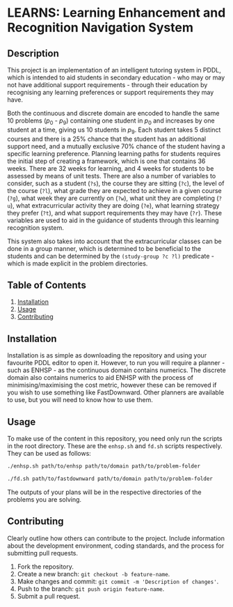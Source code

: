 # LEARNS: Learning Enhancement and Recognition Navigation System

## Description

This project is an implementation of an intelligent tutoring system in PDDL, which is intended to aid students in secondary education - who may or may not have additional support requirements - through their education by recognising any learning preferences or support requirements they may have.

Both the continuous and discrete domain are encoded to handle the same 10 problems ($p_0$ - $p_9$) containing one student in $p_0$ and increases by one student at a time, giving us 10 students in $p_9$. Each student takes 5 distinct courses and there is a $25\%$ chance that the student has an additional support need, and a mutually exclusive $70\%$ chance of the student having a specific learning preference.  Planning learning paths for students requires the initial step of creating a framework, which is one that contains 36 weeks. There are 32 weeks for learning, and 4 weeks for students to be assessed by means of unit tests. There are also a number of variables to consider, such as a student (`?s`), the course they are sitting (`?c`), the level of the course (`?l`), what grade they are expected to achieve in a given course (`?g`), what week they are currently on (`?w`), what unit they are completing (`?u`), what extracurricular activity they are doing (`?e`), what learning strategy they prefer (`?t`), and what support requirements they may have (`?r`). These variables are used to aid in the guidance of students through this learning recognition system.

This system also takes into account that the extracurricular classes can be done in a group manner, which is determined to be beneficial to the students and can be determined by the `(study-group ?c ?l)` predicate - which is made explicit in the problem directories.

## Table of Contents

1. [Installation](#installation)
2. [Usage](#usage)
3. [Contributing](#contributing)

## Installation
Installation is as simple as downloading the repository and using your favourite PDDL editor to open it. However, to run you will require a planner - such as ENHSP - as the continuous domain contains numerics. The discrete domain also contains numerics to aid ENHSP with the process of minimising/maximising the cost metric, however these can be removed if you wish to use something like FastDownward. Other planners are available to use, but you will need to know how to use them.

## Usage
To make use of the content in this repository, you need only run the scripts in the root directory. These are the `enhsp.sh` and `fd.sh` scripts respectively. They can be used as follows:
```bash
./enhsp.sh path/to/enhsp path/to/domain path/to/problem-folder
```
```bash
./fd.sh path/to/fastdownward path/to/domain path/to/problem-folder
```
The outputs of your plans will be in the respective directories of the problems you are solving.

## Contributing
Clearly outline how others can contribute to the project. Include information about the development environment, coding standards, and the process for submitting pull requests.
1. Fork the repository.
2. Create a new branch: `git checkout -b feature-name`.
3. Make changes and commit: `git commit -m 'Description of changes'`.
4. Push to the branch: `git push origin feature-name`.
5. Submit a pull request.